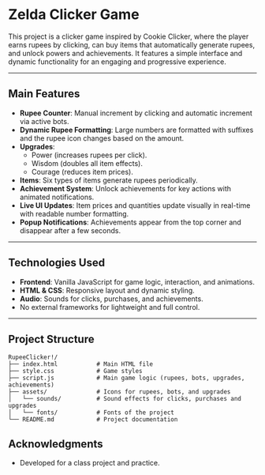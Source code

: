 # Zelda Clicker Game

This project is a clicker game inspired by Cookie Clicker, where the player earns rupees by clicking, can buy items that automatically generate rupees,
and unlock powers and achievements. It features a simple interface and dynamic functionality for an engaging and progressive experience.

---

## Main Features

- **Rupee Counter**: Manual increment by clicking and automatic increment via active bots.
- **Dynamic Rupee Formatting**: Large numbers are formatted with suffixes and the rupee icon changes based on the amount.
- **Upgrades**:
  - Power (increases rupees per click).
  - Wisdom (doubles all item effects).
  - Courage (reduces item prices).
- **Items**: Six types of items generate rupees periodically.
- **Achievement System**: Unlock achievements for key actions with animated notifications.
- **Live UI Updates**: Item prices and quantities update visually in real-time with readable number formatting.
- **Popup Notifications**: Achievements appear from the top corner and disappear after a few seconds.

---

## Technologies Used

- **Frontend**: Vanilla JavaScript for game logic, interaction, and animations.
- **HTML & CSS**: Responsive layout and dynamic styling.
- **Audio**: Sounds for clicks, purchases, and achievements.
- No external frameworks for lightweight and full control.

---

## Project Structure

```plaintext
RupeeClicker!/
├── index.html           # Main HTML file
├── style.css            # Game styles
├── script.js            # Main game logic (rupees, bots, upgrades, achievements)
├── assets/              # Icons for rupees, bots, and upgrades
│   └── sounds/          # Sound effects for clicks, purchases and upgrades
│   └── fonts/           # Fonts of the project
└── README.md            # Project documentation
```

## Acknowledgments

- Developed for a class project and practice.
